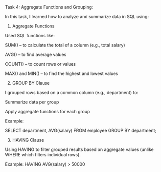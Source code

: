 Task 4: Aggregate Functions and Grouping:

In this task, I learned how to analyze and summarize data in SQL using:

1. Aggregate Functions

Used SQL functions like:

SUM() – to calculate the total of a column (e.g., total salary)

AVG() – to find average values

COUNT() – to count rows or values

MAX() and MIN() – to find the highest and lowest values

2. GROUP BY Clause

I grouped rows based on a common column (e.g., department) to:

Summarize data per group

Apply aggregate functions for each group

Example:

SELECT department, AVG(salary)
FROM employee
GROUP BY department;

3. HAVING Clause

Using HAVING to filter grouped results based on aggregate values (unlike WHERE which filters individual rows).

Example:
HAVING AVG(salary) > 50000
